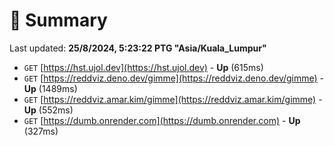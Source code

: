 # 📖 Summary
Last updated: **25/8/2024, 5:23:22 PTG "Asia/Kuala_Lumpur"**

- `GET` [https://hst.ujol.dev](https://hst.ujol.dev) - **Up** (615ms)
- `GET` [https://reddviz.deno.dev/gimme](https://reddviz.deno.dev/gimme) - **Up** (1489ms)
- `GET` [https://reddviz.amar.kim/gimme](https://reddviz.amar.kim/gimme) - **Up** (552ms)
- `GET` [https://dumb.onrender.com](https://dumb.onrender.com) - **Up** (327ms)
